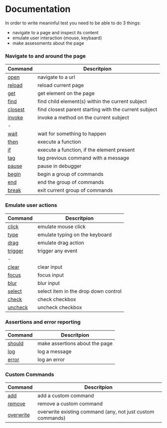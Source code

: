 # Documentation

In order to write meaninful test you need to be able to do 3 things:
- navigate to a page and inspect its content
- emulate user interaction (mouse, keybaard)
- make assessments about the page


### Navigate to and around the page

| Command | Descritpion |
| ------- | ----------- |
| [open](open.md#open)          | navigate to a url |
| [reload](reload.md#reload)    | reload current page |
| [get](get.md#get)             | get element on the page |
| [find](find.md#find)          | find child element(s) within the current subject |
| [closest](closest.md#closest) | find closest parent starting with the current subject |
| [invoke](invoke.md#invoke)    | invoke a method on the current subject |
| - | |
| [wait](wait.md#wait)          | wait for something to happen |
| [then](then.md#then)          | execute a function |
| [if](if.md#if)                | execute a function, if the element present |
| [tag](tag.md#tag)             | tag previous command with a message |
| [pause](pause.md#pause)       | pause in debugger |
| [begin](begin.md#begin)       | begin a group of commands |
| [end](end.md#end)             | end the group of commands |
| [break](break.md#break)       | exit current group of commands |

### Emulate user actions

| Command | Descritpion |
| ------- | ----------- |
| [click](click.md#click)       | emulate mouse click |
| [type](type.md#type)          | emulate typing on the keyboard |
| [drag](drag.md#drag)          | emulate drag action |
| [trigger](trigger.md#trigger) | trigger any event |
| - | |
| [clear](clear.md#clear)       | clear input |
| [focus](focus.md#focus)       | focus input |
| [blur](blur.md#blur)          | blur input |
| [select](select.md#select)    | select item in the drop down control |
| [check](check.md#check)       | check checkbox |
| [uncheck](uncheck.md#uncheck) | uncheck checkbox |

### Assertions and error reporting

| Command | Descritpion |
| ------- | ----------- |
| [should](should.md#should)    | make assertions about the page |
| [log](log.md#log)             | log a message |
| [error](error.md#error)       | log an error |

### Custom Commands

| Command | Descritpion |
| ------- | ----------- |
| [add](custom.add.md#add)                     | add a custom command |
| [remove](custom.remove.md#remove)            | remove a custom command |
| [overwrite](custom.overwrite.md#overwrite)   | overwrite existing command (any, not just custom commands)  |
